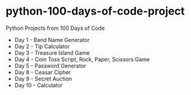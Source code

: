 # python-100-days-of-code-project
Python Projects from 100 Days of Code

- Day 1 - Band Name Generator
- Day 2 - Tip Calculator
- Day 3 - Treasure Island Game
- Day 4 - Coin Toss Script, Rock, Paper, Scissors Game
- Day 5 - Password Generator
- Day 8 - Ceasar Cipher
- Day 9 - Secret Auction
- Day 10 - Calculator

